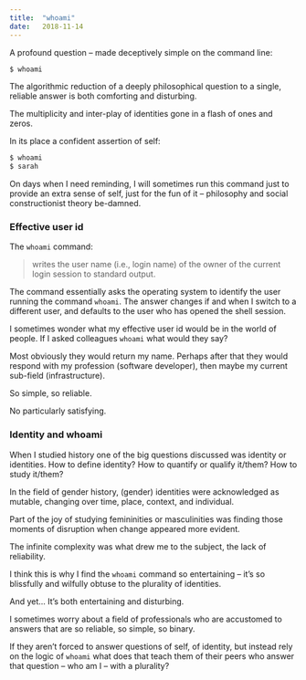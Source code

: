 ```yaml
---
title:  "whoami"
date:   2018-11-14
---
```


A profound question – made deceptively simple on the command line:

```bash
$ whoami
```

The algorithmic reduction of a deeply philosophical question to a single, reliable answer is both comforting and disturbing. <!-- more -->

The multiplicity and inter-play of identities gone in a flash of ones and zeros.

In its place a confident assertion of self:

```bash
$ whoami
$ sarah
```

On days when I need reminding, I will sometimes run this command just to provide an extra sense of self, just for the fun of it – philosophy and social constructionist theory be-damned.
### Effective user id

The `whoami` command:

> writes the user name (i.e., login name) of the owner of the current login session to standard output.

The command essentially asks the operating system to identify the user running the command `whoami`. The answer changes if and when I switch to a different user, and defaults to the user who has opened the shell session.

I sometimes wonder what my effective user id would be in the world of people. If I asked colleagues `whoami` what would they say?

Most obviously they would return my name. Perhaps after that they would respond with my profession (software developer), then maybe my current sub-field (infrastructure).

So simple, so reliable.

No particularly satisfying.

### Identity and whoami

When I studied history one of the big questions discussed was identity or identities. How to define identity? How to quantify or qualify it/them? How to study it/them?

In the field of gender history, (gender) identities were acknowledged as mutable, changing over time, place, context, and individual.

Part of the joy of studying femininities or masculinities was finding those moments of disruption when change appeared more evident.

The infinite complexity was what drew me to the subject, the lack of reliability.

I think this is why I find the `whoami` command so entertaining – it’s so blissfully and wilfully obtuse to the plurality of identities.

And yet...
It’s both entertaining and disturbing.

I sometimes worry about a field of professionals who are accustomed to answers that are so reliable, so simple, so binary.

If they aren’t forced to answer questions of self, of identity, but instead rely on the logic of `whoami` what does that teach them of their peers who answer that question – who am I – with a plurality?
